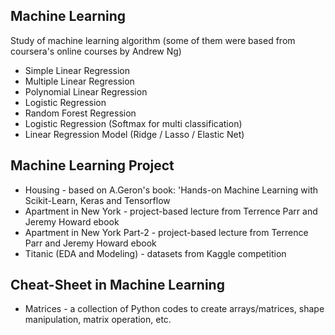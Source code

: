 ## Machine Learning 
Study of machine learning algorithm (some of them were based from coursera's online courses by Andrew Ng)
* Simple Linear Regression
* Multiple Linear Regression
* Polynomial Linear Regression
* Logistic Regression
* Random Forest Regression
* Logistic Regression (Softmax for multi classification)
* Linear Regression Model (Ridge / Lasso / Elastic Net)

## Machine Learning Project
* Housing - based on A.Geron's book: 'Hands-on Machine Learning with Scikit-Learn, Keras and Tensorflow
* Apartment in New York - project-based lecture from Terrence Parr and Jeremy Howard ebook
* Apartment in New York Part-2 - project-based lecture from Terrence Parr and Jeremy Howard ebook
* Titanic (EDA and Modeling) - datasets from Kaggle competition

## Cheat-Sheet in Machine Learning
* Matrices - a collection of Python codes to create arrays/matrices, shape manipulation, matrix operation, etc.

